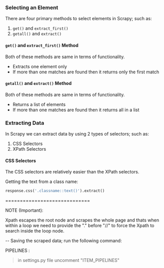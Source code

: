 ### Selecting an Element

There are four primary methods to select elements in Scrapy; such as:

1. `get()` and `extract_first()`
2. `getall()` and `extract()`

#### `get()` and `extract_first()` Method

Both of these methods are same in terms of functionality.

- Extracts one element only
- If more than one matches are found then it returns only the first match

#### `getall()` and `extract()` Method

Both of these methods are same in terms of functionality.

- Returns a list of elements
- If more than one matches are found then it returns all in a list

### Extracting Data

In Scrapy we can extract data by using 2 types of selectors; such as:

1. CSS Selectors
2. XPath Selectors

#### CSS Selectors

The CSS selectors are relatively easier than the XPath selectors.

Getting the text from a class name:

```python
response.css('.classname::text()').extract()
```

=============================

NOTE (Important):

Xpath escapes the root node and scrapes the whole page and thats when within a loop we need to provide the "." before "//" to force the Xpath to search inside the loop node.

-- Saving the scraped data; run the following command:

PIPELINES :

> in settings.py file uncomment "ITEM_PIPELINES"
